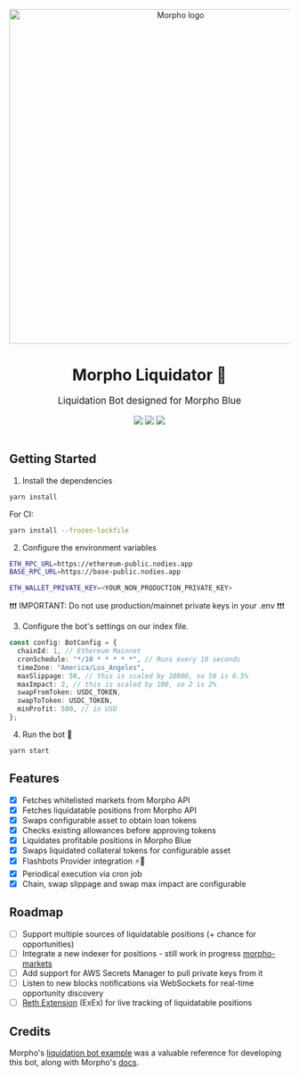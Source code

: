 <div align="center">
    <img src=".github/morpho.png" alt="Morpho logo" width="600"/>
    <h1>Morpho Liquidator 🤖</h1>
    <big>Liquidation Bot designed for Morpho Blue</big>
    <div>
    <br/>
        <a href="https://github.com/crisog/morpho-liquidator/pulse"><img src="https://img.shields.io/github/last-commit/crisog/morpho-liquidator.svg"/></a>
        <a href="https://github.com/crisog/morpho-liquidator/pulls"><img src="https://img.shields.io/github/issues-pr/crisog/morpho-liquidator.svg"/></a>
        <a href="https://github.com/crisog/morpho-liquidator/issues"><img src="https://img.shields.io/github/issues-closed/crisog/morpho-liquidator.svg"/></a>
    </div>
</div>
<br/>

## Getting Started

1. Install the dependencies

```bash
yarn install
```

For CI:

```bash
yarn install --frozen-lockfile
```

2. Configure the environment variables

```bash
ETH_RPC_URL=https://ethereum-public.nodies.app
BASE_RPC_URL=https://base-public.nodies.app

ETH_WALLET_PRIVATE_KEY=<YOUR_NON_PRODUCTION_PRIVATE_KEY>
```

❗❗❗ IMPORTANT: Do not use production/mainnet private keys in your .env ❗❗❗

3. Configure the bot's settings on our index file.

```ts
const config: BotConfig = {
  chainId: 1, // Ethereum Mainnet
  cronSchedule: "*/10 * * * * *", // Runs every 10 seconds
  timeZone: "America/Los_Angeles",
  maxSlippage: 50, // this is scaled by 10000, so 50 is 0.5%
  maxImpact: 2, // this is scaled by 100, so 2 is 2%
  swapFromToken: USDC_TOKEN,
  swapToToken: USDC_TOKEN,
  minProfit: 500, // in USD
};
```

4. Run the bot 🤖

```bash
yarn start
```

## Features

- [x] Fetches whitelisted markets from Morpho API
- [x] Fetches liquidatable positions from Morpho API
- [x] Swaps configurable asset to obtain loan tokens
- [x] Checks existing allowances before approving tokens
- [x] Liquidates profitable positions in Morpho Blue
- [x] Swaps liquidated collateral tokens for configurable asset
- [x] Flashbots Provider integration ⚡️🤖
- [x] Periodical execution via cron job
- [x] Chain, swap slippage and swap max impact are configurable

## Roadmap

- [ ] Support multiple sources of liquidatable positions (+ chance for opportunities)
- [ ] Integrate a new indexer for positions - still work in progress [morpho-markets](https://github.com/crisog/morpho-markets)
- [ ] Add support for AWS Secrets Manager to pull private keys from it
- [ ] Listen to new blocks notifications via WebSockets for real-time opportunity discovery
- [ ] [Reth Extension](https://reth.rs/developers/exex/exex.html) (ExEx) for live tracking of liquidatable positions

## Credits

Morpho's [liquidation bot example](https://github.com/morpho-org/sdks/blob/main/packages/blue-sdk-ethers-liquidation/examples/whitelisted-erc4626-1inch.ts) was a valuable reference for developing this bot, along with Morpho's [docs](https://docs.morpho.org/).
